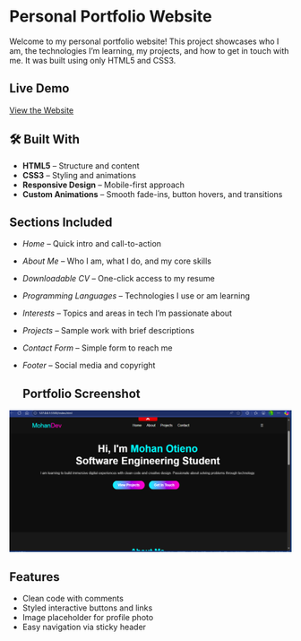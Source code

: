 #  Personal Portfolio Website

Welcome to my personal portfolio website! This project showcases who I am, the technologies I’m learning, my projects, and how to get in touch with me. It was built using only HTML5 and CSS3.

##  Live Demo

 [View the Website](https://mohanot.github.io/My_Portfolio/)  

## 🛠 Built With

- **HTML5** – Structure and content
- **CSS3** – Styling and animations
- **Responsive Design** – Mobile-first approach
- **Custom Animations** – Smooth fade-ins, button hovers, and transitions

##  Sections Included

- *Home* – Quick intro and call-to-action
- *About Me* – Who I am, what I do, and my core skills
- *Downloadable CV* – One-click access to my resume
- *Programming Languages* – Technologies I use or am learning
- *Interests* – Topics and areas in tech I’m passionate about
- *Projects* – Sample work with brief descriptions
- *Contact Form* – Simple form to reach me
- *Footer* – Social media and copyright

  ## Portfolio Screenshot
![Portfolio Screenshot](./portfolioscreenshot.png)

##  Features

- Clean code with comments
- Styled interactive buttons and links
- Image placeholder for profile photo
- Easy navigation via sticky header
